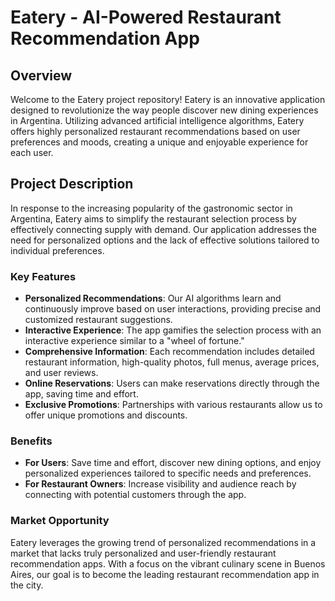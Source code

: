 # Eatery - AI-Powered Restaurant Recommendation App

## Overview

Welcome to the Eatery project repository! Eatery is an innovative application designed to revolutionize the way people discover new dining experiences in Argentina. Utilizing advanced artificial intelligence algorithms, Eatery offers highly personalized restaurant recommendations based on user preferences and moods, creating a unique and enjoyable experience for each user.

## Project Description

In response to the increasing popularity of the gastronomic sector in Argentina, Eatery aims to simplify the restaurant selection process by effectively connecting supply with demand. Our application addresses the need for personalized options and the lack of effective solutions tailored to individual preferences.

### Key Features

- **Personalized Recommendations**: Our AI algorithms learn and continuously improve based on user interactions, providing precise and customized restaurant suggestions.
- **Interactive Experience**: The app gamifies the selection process with an interactive experience similar to a "wheel of fortune."
- **Comprehensive Information**: Each recommendation includes detailed restaurant information, high-quality photos, full menus, average prices, and user reviews.
- **Online Reservations**: Users can make reservations directly through the app, saving time and effort.
- **Exclusive Promotions**: Partnerships with various restaurants allow us to offer unique promotions and discounts.

### Benefits

- **For Users**: Save time and effort, discover new dining options, and enjoy personalized experiences tailored to specific needs and preferences.
- **For Restaurant Owners**: Increase visibility and audience reach by connecting with potential customers through the app.

### Market Opportunity

Eatery leverages the growing trend of personalized recommendations in a market that lacks truly personalized and user-friendly restaurant recommendation apps. With a focus on the vibrant culinary scene in Buenos Aires, our goal is to become the leading restaurant recommendation app in the city.
